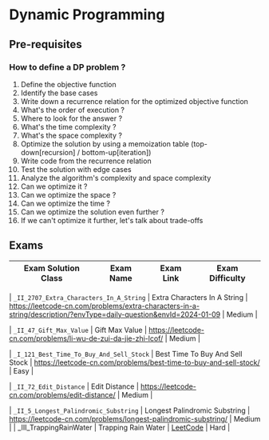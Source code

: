# Dynamic Programming

## Pre-requisites

### How to define a DP problem ?

1. Define the objective function
2. Identify the base cases
3. Write down a recurrence relation for the optimized objective function
4. What's the order of execution ?
5. Where to look for the answer ?
6. What's the time complexity ?
7. What's the space complexity ?
8. Optimize the solution by using a memoization table (top-down[recursion] / bottom-up[iteration])
9. Write code from the recurrence relation
10. Test the solution with edge cases
11. Analyze the algorithm's complexity and space complexity
12. Can we optimize it ?
13. Can we optimize the space ?
14. Can we optimize the time ?
15. Can we optimize the solution even further ?
16. If we can't optimize it further, let's talk about trade-offs

## Exams

<!-- create markdown table with following columns -->

<!-- 1. Exam Solution Class
1. Exam Name
2. Exam Link
3. Exam Difficulty -->

<!-- Note to add prefix _I_ or _II_ or _III_ for exam solution class name III means hard, II means medium, I means easy-->

| Exam Solution Class | Exam Name | Exam Link | Exam Difficulty |
| --- | --- | --- | --- |
<!-- 2707 Meduim https://leetcode.cn/problems/extra-characters-in-a-string/description/?envType=daily-question&envId=2024-01-09 class name should split by underline and each word should capital
Sample Input: _II_2707_Extra_Characters_In_A_String
-->
| `_II_2707_Extra_Characters_In_A_String` | Extra Characters In A String | https://leetcode-cn.com/problems/extra-characters-in-a-string/description/?envType=daily-question&envId=2024-01-09 | Medium |
<!-- 礼物的最大价值 -->
| `_II_47_Gift_Max_Value` | Gift Max Value | https://leetcode-cn.com/problems/li-wu-de-zui-da-jie-zhi-lcof/ | Medium |
<!-- 121 easy -->
| `_I_121_Best_Time_To_Buy_And_Sell_Stock` | Best Time To Buy And Sell Stock | https://leetcode-cn.com/problems/best-time-to-buy-and-sell-stock/ | Easy |
<!-- 72 -->
| `_II_72_Edit_Distance` | Edit Distance | https://leetcode-cn.com/problems/edit-distance/ | Medium |
<!-- 5 -->
| `_II_5_Longest_Palindromic_Substring` | Longest Palindromic Substring | https://leetcode-cn.com/problems/longest-palindromic-substring/ | Medium |
| _III_TrappingRainWater | Trapping Rain Water | [LeetCode](https://leetcode.com/problems/trapping-rain-water/) | Hard |

